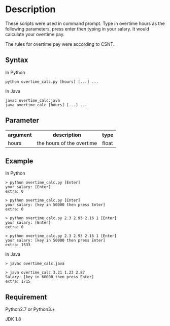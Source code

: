 # Description
These scripts were used in command prompt. Type in overtime hours as the following parameters, press enter then typing in your salary. It would calculate your overtime pay.

The rules for overtime pay were according to CSNT.

## Syntax
In Python
```
python overtime_calc.py [hours] [...] ...
```
In Java
```
javac overtime_calc.java
java overtime_calc [hours] [...] ...
```

## Parameter
<table>
    <tr>
        <th>argument</th>
        <th>description</th>
        <th>type</th>
    </tr>
    <tr>
        <td>hours</td>
        <td>the hours of the overtime</td> 
        <td>float</td>
    </tr>
</table>

## Example
In Python
```
> python overtime_calc.py [Enter]
your salary: [Enter]
extra: 0

> python overtime_calc.py [Enter]
your salary: [key in 50000 then press Enter]
extra: 0

> python overtime_calc.py 2.3 2.93 2.16 1 [Enter]
your salary: [Enter]
extra: 0

> python overtime_calc.py 2.3 2.93 2.16 1 [Enter]
your salary: [key in 50000 then press Enter]
extra: 1533
```
In Java
```
> javac overtime_calc.java

> java overtime_calc 3.21 1.23 2.87
Salary: [key in 60000 then press Enter]
extra: 1715 
```

## Requirement
Python2.7 or Python3.+

JDK 1.8
